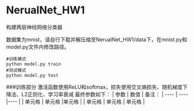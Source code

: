 # NerualNet_HW1
构建两层神经网络分类器

数据集为mnist，请自行下载并解压缩至NerualNet_HW1/data下，在mnist.py和model.py文件内修改路径。

```
#训练模式
python model.py train
#测试模式
python model.py test
```

###训练部分
激活函数使用ReLU和softmax，损失使用交叉熵损失、随机梯度下降法、L2正则化、学习率衰减
最终参数如下：
|  参数   | 数值  |  备注｜
|  ----  | ----  |----  |
| 单元格  | 单元格 |单元格 |
| 单元格  | 单元格 | 单元格 |
